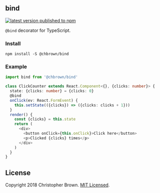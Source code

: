 ## bind

[![latest version published to npm](https://badge.fury.io/js/@chbrown%2Fbind.svg)](https://www.npmjs.com/package/@chbrown/bind)

`@bind` decorator for TypeScript.

### Install

```shell
npm install -S @chbrown/bind
```

### Example

```ts
import bind from '@chbrown/bind'

class ClickCounter extends React.Component<{}, {clicks: number}> {
  state: {clicks: number} = {clicks: 0}
  @bind
  onClick(ev: React.FormEvent) {
    this.setState(({clicks}) => ({clicks: clicks + 1}))
  }
  render() {
    const {clicks} = this.state
    return (
      <div>
        <button onClick={this.onClick}>Click here</button>
        <p>Clicked {clicks} times</p>
      </div>
    )
  }
}
```


## License

Copyright 2018 Christopher Brown.
[MIT Licensed](https://chbrown.github.io/licenses/MIT/#2018).
